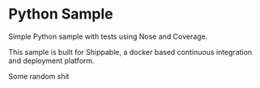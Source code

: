 Python Sample
=====================

Simple Python sample with tests using Nose and Coverage.

This sample is built for Shippable, a docker based continuous integration and deployment platform.

Some random shit
